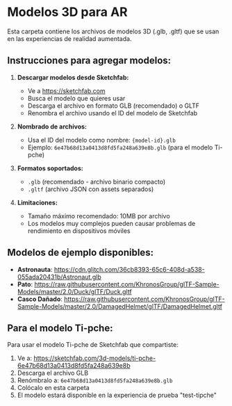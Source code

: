 # Modelos 3D para AR

Esta carpeta contiene los archivos de modelos 3D (.glb, .gltf) que se usan en las experiencias de realidad aumentada.

## Instrucciones para agregar modelos:

1. **Descargar modelos desde Sketchfab:**
   - Ve a https://sketchfab.com
   - Busca el modelo que quieres usar
   - Descarga el archivo en formato GLB (recomendado) o GLTF
   - Renombra el archivo usando el ID del modelo de Sketchfab

2. **Nombrado de archivos:**
   - Usa el ID del modelo como nombre: `{model-id}.glb`
   - Ejemplo: `6e47b68d13a0413d8fd5fa248a639e8b.glb` (para el modelo Ti-pche)

3. **Formatos soportados:**
   - `.glb` (recomendado - archivo binario compacto)
   - `.gltf` (archivo JSON con assets separados)

4. **Limitaciones:**
   - Tamaño máximo recomendado: 10MB por archivo
   - Los modelos muy complejos pueden causar problemas de rendimiento en dispositivos móviles

## Modelos de ejemplo disponibles:

- **Astronauta**: https://cdn.glitch.com/36cb8393-65c6-408d-a538-055ada20431b/Astronaut.glb
- **Pato**: https://raw.githubusercontent.com/KhronosGroup/glTF-Sample-Models/master/2.0/Duck/glTF/Duck.gltf
- **Casco Dañado**: https://raw.githubusercontent.com/KhronosGroup/glTF-Sample-Models/master/2.0/DamagedHelmet/glTF/DamagedHelmet.gltf

## Para el modelo Ti-pche:

Para usar el modelo Ti-pche de Sketchfab que compartiste:
1. Ve a: https://sketchfab.com/3d-models/ti-pche-6e47b68d13a0413d8fd5fa248a639e8b
2. Descarga el archivo GLB
3. Renómbralo a: `6e47b68d13a0413d8fd5fa248a639e8b.glb`
4. Colócalo en esta carpeta
5. El modelo estará disponible en la experiencia de prueba "test-tipche"